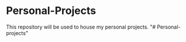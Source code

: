 # Personal-Projects
This repository will be used to house my personal projects.
"# Personal-projects" 
